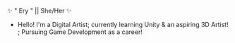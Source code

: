  ✨ " Ery " || She/Her ✨
- Hello! I'm a Digital Artist; currently learning Unity & an aspiring 3D Artist! ; Pursuing Game Development as a career!


<!---
Myst-ery0721/Myst-ery0721 is a ✨ special ✨ repository because its `README.md` (this file) appears on your GitHub profile.
You can click the Preview link to take a look at your changes.
--->
